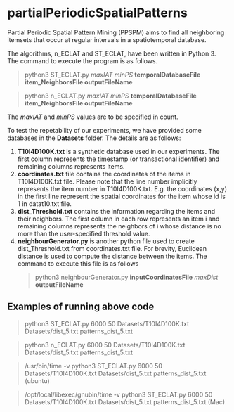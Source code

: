 # partialPeriodicSpatialPatterns

Partial Periodic Spatial Pattern Mining (PPSPM) aims to find all neighboring itemsets that occur at regular intervals in a spatiotemporal database. 

The algorithms, n_ECLAT and ST_ECLAT, have  been written in Python 3. The command to execute the program is as follows.

> python3 ST_ECLAT.py *maxIAT* *minPS* **temporalDatabaseFile item_NeighborsFile outputFileName**

> python3 n_ECLAT.py *maxIAT* *minPS* **temporalDatabaseFile item_NeighborsFile outputFileName**
  
 The *maxIAT* and *minPS* values are  to be specified in count.
  
 To test the repetability of our experiments, we have provided some databases in the **Datasets** folder. The details are as follows:
 1. **T10I4D100K.txt** is a synthetic database used in our experiments. The first column represents the timestamp (or transactional identifier) and remaining columns represents items.
 2. **coordinates.txt** file contains the coordinates of the items in T10I4D100K.txt file. Please note that the line number implicitly represents the item number in T10I4D100K.txt. 
           E.g. the coordinates (x,y) in the first line represent the spatial coordinates for the item whose id is 1 in datat10.txt file.
 3. **dist_Threshold.txt** contains the information regarding the items and their neighbors. The first column in each row represents an item i and remaining columns represents the neighbors of i whose distance is no more than the user-specified threshold value.
 4. **neighbourGenerator.py** is another python file used to create dist_Threshold.txt from coordinates.txt file. For brevity,  Euclidean distance is used to compute the distance between the items. The command to execute this file is as follows
      > python3 neighbourGenerator.py **inputCoordinatesFile** *maxDist* **outputFileName**
      
      
      
## Examples of running above code
>python3 ST_ECLAT.py 6000 50 Datasets/T10I4D100K.txt Datasets/dist_5.txt patterns_dist_5.txt

>python3 n_ECLAT.py 6000 50 Datasets/T10I4D100K.txt Datasets/dist_5.txt patterns_dist_5.txt

> /usr/bin/time -v python3 ST_ECLAT.py 6000 50 Datasets/T10I4D100K.txt Datasets/dist_5.txt patterns_dist_5.txt (ubuntu)

>/opt/local/libexec/gnubin/time -v python3 ST_ECLAT.py 6000 50 Datasets/T10I4D100K.txt Datasets/dist_5.txt patterns_dist_5.txt (Mac)
  
 
 
